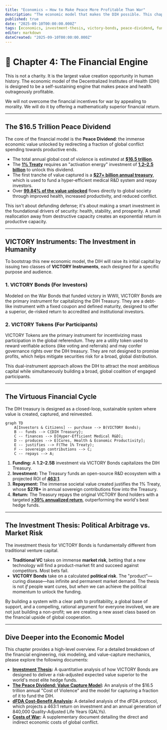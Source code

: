 ```yaml
---
title: "Economics → How to Make Peace More Profitable Than War"
description: "The economic model that makes the DIH possible. This chapter details the Peace Dividend, VICTORY Bonds, and the investment thesis that makes peace more profitable than war."
published: true
date: "2025-09-10T00:00:00.000Z"
tags: [economics, investment-thesis, victory-bonds, peace-dividend, fundraising, tokenomics]
editor: markdown
dateCreated: "2025-09-10T00:00:00.000Z"
---
```


# 📖 Chapter 4: The Financial Engine

This is not a charity. It is the largest value creation opportunity in human history. The economic model of the Decentralized Institutes of Health (DIH) is designed to be a self-sustaining engine that makes peace and health outrageously profitable.

We will not overcome the financial incentives for war by appealing to morality. We will do it by offering a mathematically superior financial return.

---

## The $16.5 Trillion Peace Dividend

The core of the financial model is the **Peace Dividend**: the immense economic value unlocked by redirecting a fraction of global conflict spending towards productive ends.

- The total annual global cost of violence is estimated at **[$16.5 trillion](./reference/costs-of-war.md)**.
- The **[1% Treaty](./strategy/1-percent-treaty.md)** requires an "activation energy" investment of **[$1.2–$2.5 billion](./economics/fundraising-and-budget-plan.md)** to unlock this dividend.
- The first tranche of value captured is a **[$27+ billion annual treasury](./economics/peace-dividend-value-capture.md)**, which is used to fund a hyper-efficient medical R&D system and repay investors.
- Over **[99.84% of the value unlocked](./economics/peace-dividend-value-capture.md)** flows directly to global society through improved health, increased productivity, and reduced conflict.

This isn't about defunding defense; it's about making a smart investment in the foundational drivers of security: health, stability, and prosperity. A small reallocation away from destructive capacity creates an exponential return in productive capacity.

---

## VICTORY Instruments: The Investment in Humanity

To bootstrap this new economic model, the DIH will raise its initial capital by issuing two classes of **VICTORY Instruments**, each designed for a specific purpose and audience.

### 1. VICTORY Bonds (For Investors)

Modeled on the War Bonds that funded victory in WWII, VICTORY Bonds are the primary instrument for capitalizing the DIH Treasury. They are a debt-like instrument with a fixed coupon and defined maturity, designed to offer a superior, de-risked return to accredited and institutional investors.

### 2. VICTORY Tokens (For Participants)

VICTORY Tokens are the primary instrument for incentivizing mass participation in the global referendum. They are a utility token used to reward verifiable actions (like voting and referrals) and may confer governance rights over the DIH treasury. They are not designed to promise profits, which helps mitigate securities risk for a broad, global distribution.

This dual-instrument approach allows the DIH to attract the most ambitious capital while simultaneously building a broad, global coalition of engaged participants.

---

## The Virtuous Financial Cycle

The DIH treasury is designed as a closed-loop, sustainable system where value is created, captured, and reinvested.

```mermaid
graph TD
    A[Investors & Citizens] -- purchase --> B(VICTORY Bonds);
    B -- funds --> C{DIH Treasury};
    C -- finances --> D[Hyper-Efficient Medical R&D];
    D -- produces --> E[Cures, Health & Economic Productivity];
    E -- justifies --> F(The 1% Treaty);
    F -- sovereign contributions --> C;
    C -- repays --> A;
```

1.  **Funding:** A **$1.2–$2.5B** investment via VICTORY Bonds capitalizes the DIH Treasury.
2.  **Investment:** The Treasury funds an open-source R&D ecosystem with a projected ROI of **[463:1](./economics/dfda-cost-benefit-analysis.md)**.
3.  **Repayment:** The immense societal value created justifies the 1% Treaty, whose **$27B+** in annual sovereign contributions flow into the Treasury.
4.  **Return:** The Treasury repays the original VICTORY Bond holders with a targeted **[>39% annualized return](./economics/investment-thesis.md)**, outperforming the world's best hedge funds.

---

## The Investment Thesis: Political Arbitrage vs. Market Risk

The investment thesis for VICTORY Bonds is fundamentally different from traditional venture capital.

- **Traditional VC** takes on immense **market risk**, betting that a new technology will find a product-market fit and succeed against competitors. Most bets fail.
- **VICTORY Bonds** take on a calculated **political risk**. The "product"—curing disease—has infinite and permanent market demand. The thesis is not _if_ people want cures, but _when_ we can achieve the political momentum to unlock the funding.

By building a system with a clear path to profitability, a global base of support, and a compelling, rational argument for everyone involved, we are not just building a non-profit; we are creating a new asset class based on the financial upside of global cooperation.

---

## Dive Deeper into the Economic Model

This chapter provides a high-level overview. For a detailed breakdown of the financial engineering, risk modeling, and value-capture mechanics, please explore the following documents:

- **[Investment Thesis](./economics/investment-thesis.md):** A quantitative analysis of how VICTORY Bonds are designed to deliver a risk-adjusted expected value superior to the world's most elite hedge funds.
- **[The Peace Dividend: Value Capture Model](./economics/peace-dividend-value-capture.md):** An analysis of the $16.5 trillion annual "Cost of Violence" and the model for capturing a fraction of it to fund the DIH.
- **[dFDA Cost-Benefit Analysis](./economics/dfda-cost-benefit-analysis.md):** A detailed analysis of the dFDA protocol, which projects a 463:1 return on investment and an annual generation of 840,000 Quality-Adjusted Life Years (QALYs).
- **[Costs of War](./reference/costs-of-war.md):** A supplementary document detailing the direct and indirect economic costs of global conflict.
